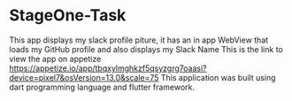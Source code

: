 
# StageOne-Task

This app displays my slack profile piture, it has an in app WebView that loads my GitHub profile and also displays my Slack Name
This is the link to view the app on appetize https://appetize.io/app/tbqxylmghkzf5qsyzgrg7oaasi?device=pixel7&osVersion=13.0&scale=75 
This application was built using dart programming language and flutter framework.
